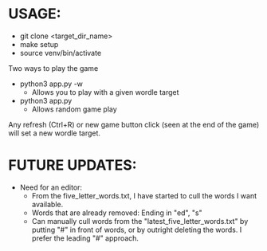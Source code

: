 # USAGE:
* git clone <ssh> <target_dir_name>
* make setup
* source venv/bin/activate

Two ways to play the game
* python3 app.py -w
  * Allows you to play with a given wordle target
* python3 app.py
  * Allows random game play

Any refresh (Ctrl+R) or new game button click (seen at the end of the game) will set a new wordle target.


# FUTURE UPDATES:
* Need for an editor:
  * From the five_letter_words.txt, I have started to cull the words I want available.
  * Words that are already removed: Ending in "ed", "s"
  * Can manually cull words from the "latest_five_letter_words.txt" by putting "#" in front of words, or by outright deleting the words. I prefer the leading "#" approach.
